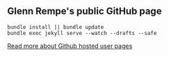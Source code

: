 ## Glenn Rempe's public GitHub page

````
bundle install || bundle update
bundle exec jekyll serve --watch --drafts --safe
````

[Read more about Github hosted user pages](https://help.github.com/articles/using-jekyll-with-pages/)
